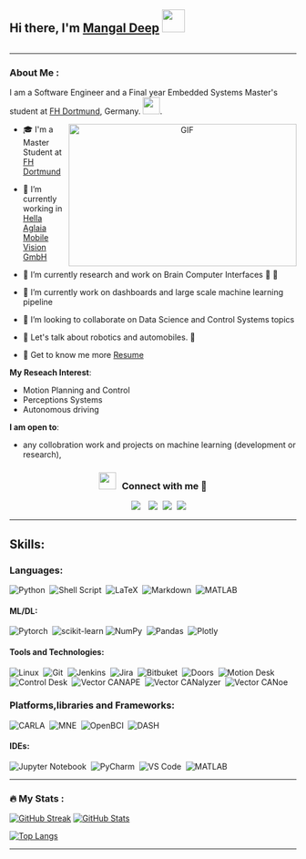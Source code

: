 ## Hi there, I'm [Mangal Deep](https://www.linkedin.com/in/mangal-deep-b-m/) <img src="https://media.giphy.com/media/hvRJCLFzcasrR4ia7z/giphy.gif" width="40">

<p align="right"><img src="https://komarev.com/ghpvc/?username=Mangal&style=flat-square&color=blue" alt=""></p>

---
### About Me :


I am a Software Engineer and a Final year Embedded Systems Master's student at [FH Dortmund](https://www.fh-dortmund.de/), Germany. <img src="https://media.giphy.com/media/WUlplcMpOCEmTGBtBW/giphy.gif" width="30">.

<a target="_blank" align="center">
  <img align="right" top="500" height="250" width="400" alt="GIF" src="https://media.giphy.com/media/SWoSkN6DxTszqIKEqv/giphy.gif">
</a>

- 🎓 I'm a Master Student at <a href="https://www.fh-dortmund.de/" target="blank">FH Dortmund</a>
  
- 🔭 I’m currently working in <a href="https://hella-aglaia.com/" target="blank">Hella Aglaia Mobile Vision GmbH</a>

- 🔭 I’m currently research and work on Brain Computer Interfaces 🧠 🤖

- 🌱 I’m currently work on dashboards and large scale machine learning pipeline

- 👯 I’m looking to collaborate on Data Science and Control Systems topics

<!-- - 🌱 I’m currently learning Swift && SwiftUI <a href="https://github.com/100rabhcsmc/100DaysOfSwift" target="blank">100DaysOfSwift</a>  -->

- 💬 Let's talk about robotics and automobiles. 🤖

- 📄 Get to know me more <a href="" target="blank">Resume</a>


**My Reseach Interest**:
- Motion Planning and Control
- Perceptions Systems
- Autonomous driving

 **I am open to**:

- any collobration work and projects on machine learning (development or research),

<h3 align="center" > <img src="https://media.giphy.com/media/iY8CRBdQXODJSCERIr/giphy.gif" width="30" height="30" style="margin-right: 10px;">Connect with me 🤝 </h3>

<p align="center">

 <div align="center"  class="icons-social" style="margin-left: 10px;">
        <a style="margin-left: 10px;"  target="_blank" href="https://www.linkedin.com/in/mangal-deep-b-m/">
			<img src="https://img.icons8.com/doodle/40/000000/linkedin--v2.png"></a>
        <a style="margin-left: 10px;" target="_blank" href="https://github.com/path-env/path-env">
			<img src="https://img.icons8.com/doodle/40/000000/github--v1.png"></a>
		<!-- <a style="margin-left: 10px;" target="_blank" href="https://stackoverflow.com/users/12053852/saurabh-chavan?tab=profile">
				<img src="https://img.icons8.com/external-tal-revivo-color-tal-revivo/40/000000/external-stack-overflow-is-a-question-and-answer-site-for-professional-logo-color-tal-revivo.png"></a> 
	   <a style="margin-left: 10px;" target="_blank" href="https://dev.to/100rabhcsmc">
					<img src="https://img.icons8.com/external-sketchy-juicy-fish/0.6x/external-blog-online-services-sketchy-sketchy-juicy-fish.png"></a>-->
        <!-- <a style="margin-left: 10px;" target="_blank" href="https://instagram.com/100rabhch">
			<img src="https://img.icons8.com/doodle/40/000000/instagram-new--v2.png"></a>
		<a style="margin-left: 10px;" target="_blank" href="https://twitter.com/100rabhcsmc">
			<img src="https://img.icons8.com/doodle/1x/twitter-squared--v2.png" ></a>
		<a style="margin-left: 10px;" target="_blank" href="">
				<img src="https://img.icons8.com/doodle/1x/youtube--v2.png" ></a> -->
		<a style="margin-left: 5px;" target="_blank" href="">
					<img src="https://img.icons8.com/plasticine/0.5x/resume.png" ></a>
		<a style="margin-left: 5px;" target="_blank" href="mailto:mangaldeepbabu@gmail.com">
					<img src="https://img.icons8.com/plasticine/0.5x/gmail.png" ></a>
    </div>
</p>

---

## Skills:

### Languages:

![Python](https://img.shields.io/badge/Python-3776AB?style=for-the-badge&logo=python&logoColor=white)&nbsp;
![Shell Script](https://img.shields.io/badge/Shell_Script-121011?style=for-the-badge&logo=gnu-bash&logoColor=white)&nbsp;
![LaTeX](https://img.shields.io/badge/latex-%23008080.svg?style=for-the-badge&logo=latex&logoColor=white)&nbsp;
![Markdown](https://img.shields.io/badge/markdown-%23000000.svg?style=for-the-badge&logo=markdown&logoColor=white)&nbsp;
![MATLAB](https://img.shields.io/badge/Matlab-%23000000.svg?style=for-the-badge&logo=matrixlab&logoColor=white)

#### ML/DL:

![Pytorch](https://img.shields.io/badge/Pytorch-FF6F00?style=for-the-badge&logo=Pytorch&logoColor=white)&nbsp;
![scikit-learn](https://img.shields.io/badge/scikit--learn-%23F7931E.svg?style=for-the-badge&logo=scikit-learn&logoColor=white)
![NumPy](https://img.shields.io/badge/numpy-%23013243.svg?style=for-the-badge&logo=numpy&logoColor=white)&nbsp;
![Pandas](https://img.shields.io/badge/pandas-%23150458.svg?style=for-the-badge&logo=pandas&logoColor=white)&nbsp;
![Plotly](https://img.shields.io/badge/Plotly-%233F4F75.svg?style=for-the-badge&logo=plotly&logoColor=white)
<!-- ![Fast API](https://img.shields.io/badge/FastAPI-005571?style=for-the-badge&logo=fastapi)&nbsp -->



#### Tools and Technologies:

![Linux](https://img.shields.io/badge/Linux-FCC624?style=for-the-badge&logo=linux&logoColor=black)&nbsp;
![Git](https://img.shields.io/badge/GIT-E44C30?style=for-the-badge&logo=git&logoColor=white)&nbsp;
![Jenkins](https://img.shields.io/badge/Jenkins-E54C30?style=for-the-badge&logo=jenkins&logoColor=white)&nbsp;
![Jira](https://img.shields.io/badge/Jira-E54C30?style=for-the-badge&logo=jira&logoColor=white)&nbsp;
![Bitbuket](https://img.shields.io/badge/bitbucket-0078d7?style=for-the-badge&logo=bitbucket&logoColor=white)&nbsp;
![Doors](https://img.shields.io/badge/IBM-Doors-E54t30?style=for-the-badge&logo=rational%doors&logoColor=white)&nbsp;
![Motion Desk](https://img.shields.io/badge/dSpace-MotionDesk-0078d7?style=for-the-badge&logo=rational%doors&logoColor=white)&nbsp;
![Control Desk](https://img.shields.io/badge/dSpace-ControlDesk-0078d7?style=for-the-badge&logo=rational%doors&logoColor=white)&nbsp;
![Vector CANAPE](https://img.shields.io/badge/Vector-Canape-E54d30?style=for-the-badge&logo=rational%doors&logoColor=white)&nbsp;
![Vector CANalyzer](https://img.shields.io/badge/Vector-Canalyzer-E54d30?style=for-the-badge&logo=rational%doors&logoColor=white)&nbsp;
![Vector CANoe](https://img.shields.io/badge/Vector-CANoe-E54f30?style=for-the-badge&logo=rational%doors&logoColor=white)


### Platforms,libraries and Frameworks:
![CARLA](https://img.shields.io/badge/CARLA-121011?style=for-the-badge&logo=carla&logoColor=white)&nbsp;
![MNE](https://img.shields.io/badge/MNE-121011?style=for-the-badge&logo=MNE&logoColor=white)&nbsp;
![OpenBCI](https://img.shields.io/badge/Open_BCI-0078d7?style=for-the-badge&logo=OpenBCI&logoColor=white)&nbsp;
![DASH](https://img.shields.io/badge/DASH-0078d7?style=for-the-badge&logo=dash&logoColor=white)

<!-- #### Database
![MySQL](https://img.shields.io/badge/MySQL-00000F?style=for-the-badge&logo=mysql&logoColor=white)&nbsp;
![PostgreSQL](https://img.shields.io/badge/PostgreSQL-316192?style=for-the-badge&logo=postgresql&logoColor=white)&nbsp;
![AWS](https://img.shields.io/badge/Amazon_AWS-232F3E?style=flat&logo=amazon-aws&logoColor=white)&nbsp;
![Google Cloud](https://img.shields.io/badge/Google_Cloud-4285F4?style=flat&logo=google-cloud&logoColor=white)&nbsp; 
-->

#### IDEs:

![Jupyter Notebook](https://img.shields.io/badge/jupyter-%23FA0F00.svg?style=for-the-badge&logo=jupyter&logoColor=white)&nbsp;
![PyCharm](https://img.shields.io/badge/pycharm-143?style=for-the-badge&logo=pycharm&logoColor=black&color=black&labelColor=green)&nbsp;
![VS Code](https://img.shields.io/badge/VSCode-0078d7.svg?style=for-the-badge&logo=visual-studio-code&logoColor=white)&nbsp;
![MATLAB](https://img.shields.io/badge/Matlab-%23000000.svg?style=for-the-badge&logo=matrixlab&logoColor=white)
<!-- ![Vim](https://img.shields.io/badge/VIM-%2311AB00.svg?style=for-the-badge&logo=vim&logoColor=white)&nbsp;
![Eclipse](https://img.shields.io/badge/Eclipse-FE7A16.svg?style=for-the-badge&logo=Eclipse&logoColor=white)&nbsp; -->

---

### :fire: My Stats :

[![GitHub Streak](http://github-readme-streak-stats.herokuapp.com?user=path-env&theme=highcontrast&hide_border=true)](https://git.io/streak-stats)
[![GitHub Stats](https://github-readme-stats.vercel.app/api?username=path-env&show_icons=true&include_all_commits=true&theme=vision-friendly-dark&hide_border=true)](https://github.com/anuraghazra/github-readme-stats)

[![Top Langs](https://github-readme-stats.vercel.app/api/top-langs/?username=path-env&layout=compact&theme=vision-friendly-dark&hide_border=true)](https://github.com/anuraghazra/github-readme-stats)


----

<!--

[<img src="https://github-profile-trophy.vercel.app/?username=path-env&row=2&column=3" />](https://github.com/ryo-ma/github-profile-trophy)



[<img src="https://github-readme-stats.vercel.app/api?username=path-env&theme=algolia&count_private=true&include_all_commits=true&show_icons=true" />](https://github.com/anuraghazra/github-readme-stats)
[![GitHub Streak](https://github-readme-streak-stats.herokuapp.com/?user=path-env&theme=dark)](https://github.com/DenverCoder1/github-readme-streak-stats)
[![Top Langs](https://github-readme-stats.vercel.app/api/top-langs/?username=themlphdstudent&theme=algolia&hide=Jupyter&layout=compact&show_icons=true)](https://github.com/anuraghazra/github-readme-stats)


Here are some ideas to get you started:

- 🔭 I’m currently working on ...
- 🌱 I’m currently learning ...
- 👯 I’m looking to collaborate on ...
- 🤔 I’m looking for help with ...
- 💬 Ask me about ...
- 📫 How to reach me: ...
- 😄 Pronouns: ...
- ⚡ Fun fact: ...
-->
